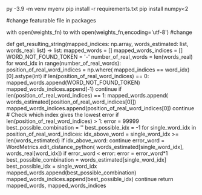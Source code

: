 py -3.9 -m venv myenv
pip install -r requirements.txt
pip install numpy<2

#change featurable file in packages

 with open(weights_fn)
to 
 with open(weights_fn,encoding='utf-8')
#change 



def get_resulting_string(mapped_indices: np.array, words_estimated: list, words_real: list) -> list:
    mapped_words = []
    mapped_words_indices = []
    WORD_NOT_FOUND_TOKEN = '-'
    number_of_real_words = len(words_real)
    for word_idx in range(number_of_real_words):
        position_of_real_word_indices = np.where(
            mapped_indices == word_idx)[0].astype(int)
        if len(position_of_real_word_indices) == 0:
            mapped_words.append(WORD_NOT_FOUND_TOKEN)
            mapped_words_indices.append(-1)
            continue
        if len(position_of_real_word_indices) == 1:
            mapped_words.append(
                words_estimated[position_of_real_word_indices[0]])
            mapped_words_indices.append(position_of_real_word_indices[0])
            continue
        # Check which index gives the lowest error
        if len(position_of_real_word_indices) > 1:
            error = 99999
            best_possible_combination = ''
            best_possible_idx = -1
            for single_word_idx in position_of_real_word_indices:
                idx_above_word = single_word_idx >= len(words_estimated)
                if idx_above_word:
                    continue
                error_word = WordMetrics.edit_distance_python(
                    words_estimated[single_word_idx], words_real[word_idx])
                if error_word < error:
                    error = error_word*1
                    best_possible_combination = words_estimated[single_word_idx]
                    best_possible_idx = single_word_idx
            mapped_words.append(best_possible_combination)
            mapped_words_indices.append(best_possible_idx)
            continue
    return mapped_words, mapped_words_indices
